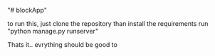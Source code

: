 "# blockApp" 

to run this,
just clone the repository
than install the requirements
run "python manage.py runserver"

Thats it.. evrything should be good to
